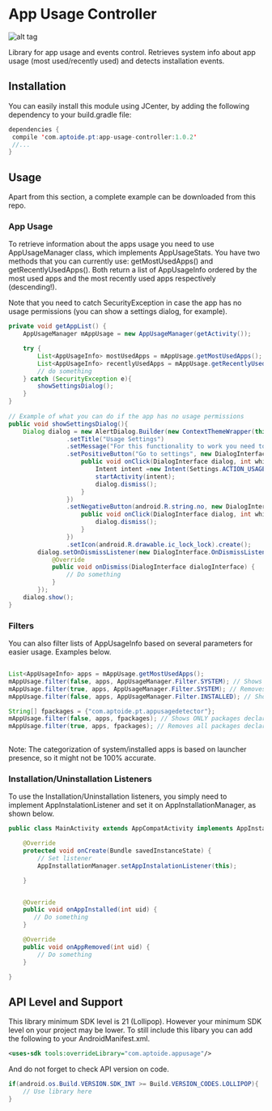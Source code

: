 # App Usage Controller
![alt tag](https://travis-ci.org/gmartinsribeiro/app-usage-controller.svg?branch=master)

Library for app usage and events control.
Retrieves system info about app usage (most used/recently used) and detects installation events.

## Installation
You can easily install this module using JCenter, by adding the following dependency to your build.gradle file:

```java
dependencies {
 compile 'com.aptoide.pt:app-usage-controller:1.0.2'
 //...
}
```
## Usage
Apart from this section, a complete example can be downloaded from this repo.

### App Usage
To retrieve information about the apps usage you need to use AppUsageManager class, which implements AppUsageStats.
You have two methods that you can currently use: getMostUsedApps() and getRecentlyUsedApps(). Both return a list of AppUsageInfo ordered by the most used apps and the most recently used apps respectively (descending!).

Note that you need to catch SecurityException in case the app has no usage permissions (you can show a settings dialog, for example).

```java
private void getAppList() {
    AppUsageManager mAppUsage = new AppUsageManager(getActivity());

    try {
        List<AppUsageInfo> mostUsedApps = mAppUsage.getMostUsedApps();
        List<AppUsageInfo> recentlyUsedApps = mAppUsage.getRecentlyUsedApps();
        // do something
    } catch (SecurityException e){
        showSettingsDialog();
    }
}
    
// Example of what you can do if the app has no usage permissions
public void showSettingsDialog(){
    Dialog dialog = new AlertDialog.Builder(new ContextThemeWrapper(this, R.style.AppTheme))
                .setTitle("Usage Settings")
                .setMessage("For this functionality to work you need to grant app usage permission to this app. Do you want to do it now?")
                .setPositiveButton("Go to settings", new DialogInterface.OnClickListener() {
                    public void onClick(DialogInterface dialog, int which) {
                        Intent intent =new Intent(Settings.ACTION_USAGE_ACCESS_SETTINGS);
                        startActivity(intent);
                        dialog.dismiss();
                    }
                })
                .setNegativeButton(android.R.string.no, new DialogInterface.OnClickListener() {
                    public void onClick(DialogInterface dialog, int which) {
                        dialog.dismiss();
                    }
                })
                .setIcon(android.R.drawable.ic_lock_lock).create();
        dialog.setOnDismissListener(new DialogInterface.OnDismissListener() {
            @Override
            public void onDismiss(DialogInterface dialogInterface) {
                // Do something
            }
        });
    dialog.show();
}
```
### Filters
You can also filter lists of AppUsageInfo based on several parameters for easier usage. Examples below.

```java

List<AppUsageInfo> apps = mAppUsage.getMostUsedApps();
mAppUsage.filter(false, apps, AppUsageManager.Filter.SYSTEM); // Shows ONLY system apps
mAppUsage.filter(true, apps, AppUsageManager.Filter.SYSTEM); // Removes system apps
mAppUsage.filter(false, apps, AppUsageManager.Filter.INSTALLED); // Shows ONLY installed apps

String[] fpackages = {"com.aptoide.pt.appusagedetector"};
mAppUsage.filter(false, apps, fpackages); // Shows ONLY packages declared in fpackages
mAppUsage.filter(true, apps, fpackages); // Removes all packages declared in fpackages
        
```

Note: The categorization of system/installed apps is based on launcher presence, so it might not be 100% accurate.
### Installation/Uninstallation Listeners
To use the Installation/Uninstallation listeners, you simply need to implement AppInstalationListener and set it on AppInstallationManager, as shown below.

```java
public class MainActivity extends AppCompatActivity implements AppInstallationListener {

    @Override
    protected void onCreate(Bundle savedInstanceState) {
        // Set listener
        AppInstallationManager.setAppInstalationListener(this);

    }


    @Override
    public void onAppInstalled(int uid) {
       // Do something
    }

    @Override
    public void onAppRemoved(int uid) {
        // Do something
    }

}

```

## API Level and Support
This library minimum SDK level is 21 (Lollipop). However your minimum SDK level on your project may be lower. To still include this libary you can add the following to your AndroidManifest.xml.

```xml
<uses-sdk tools:overrideLibrary="com.aptoide.appusage"/>
```

And do not forget to check API version on code.

```java
if(android.os.Build.VERSION.SDK_INT >= Build.VERSION_CODES.LOLLIPOP){
    // Use library here
}
```
